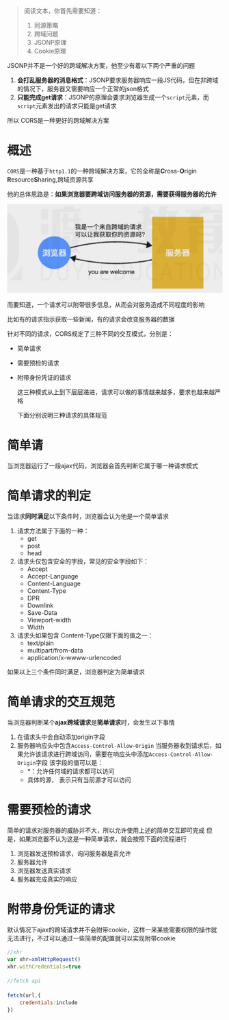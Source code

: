 > 阅读文本，你首先需要知道：
>
> 1. 同源策略
> 2. 跨域问题
> 3. JSONP原理
> 4. Cookie原理

JSONP并不是一个好的跨域解决方案，他至少有着以下两个严重的问题

1. **会打乱服务器的消息格式**：JSONP要求服务器响应一段JS代码，但在非跨域的情况下，服务器又需要响应一个正常的json格式
2. **只能完成get请求**：JSONP的原理会要求浏览器生成一个`script`元素，而`script`元素发出的请求只能是get请求
   
所以 CORS是一种更好的跨域解决方案

# 概述

`CORS`是一种基于`http1.1`的一种跨域解决方案，它的全称是**C**ross-**O**rigin **R**esource**S**haring,跨域资源共享

他的总体思路是：**如果浏览器要跨域访问服务器的资源，需要获得服务器的允许**

<img src='01.png'/>

而要知道，一个请求可以附带很多信息，从而会对服务造成不同程度的影响

比如有的请求指示获取一些新闻，有的请求会改变服务器的数据

针对不同的请求，CORS规定了三种不同的交互模式，分别是：
* 简单请求
* 需要预检的请求
* 附带身份凭证的请求
  
   这三种模式从上到下层层递进，请求可以做的事情越来越多，要求也越来越严格

   下面分别说明三种请求的具体规范

# 简单请
当浏览器运行了一段ajax代码，浏览器会首先判断它属于哪一种请求模式

# 简单请求的判定
当请求**同时满足**以下条件时，浏览器会认为他是一个简单请求

1. 请求方法属于下面的一种：
    * get
    * post
    * head
2. 请求头仅包含安全的字段，常见的安全字段如下：
   * Accept
   * Accept-Language
   * Content-Language 
   * Content-Type
   * DPR
   * Downlink
   * Save-Data
   * Viewport-width
   * Width
3. 请求头如果包含 Content-Type仅限下面的值之一：
    * text/plain
    * multipart/from-data
    * application/x-wwww-urlencoded
  
  如果以上三个条件同时满足，浏览器判定为简单请求

  # 简单请求的交互规范
  当浏览器判断某个**ajax跨域请求**是**简单请求**时，会发生以下事情

  1. 在请求头中会自动添加origin字段
  2. 服务器响应头中包含```Access-Control-Allow-Origin```
     当服务器收到请求后，如果允许该请求进行跨域访问，需要在响应头中添加```Access-Control-Allow-Origin```字段
     该字段的值可以是：
     * *：允许任何域的请求都可以访问
     * 具体的源， 表示只有当前源才可以访问
  # 需要预检的请求
  简单的请求对服务器的威胁并不大，所以允许使用上述的简单交互即可完成
  但是，如果浏览器不认为这是一种简单请求，就会按照下面的流程进行

  1. 浏览器发送预检请求，询问服务器是否允许
  2. 服务器允许
  3. 浏览器发送真实请求
  4. 服务器完成真实的响应

# 附带身份凭证的请求
默认情况下ajax的跨域请求并不会附带cookie，这样一来某些需要权限的操作就无法进行，不过可以通过一些简单的配置就可以实现附带cookie
```js
//xhr
var xhr=xmlHttpRequest()
xhr.withCredentials=true

//fetch api

fetch(url,{
    credentials:include
})
```
   
